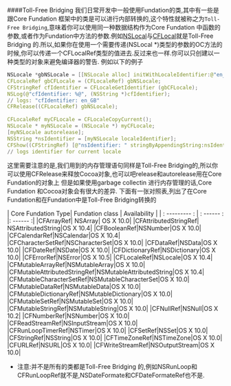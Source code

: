 ####Toll-Free Bridging
我们日常开发中一般使用Fundation的类,其中有一些是跟Core Fundation 框架中的类是可以进行内部转换的,这个特性就被称之为`Toll-Free Bridging`,意味着你可以使用同一种数据结构作为Core Fundation 中函数的参数,或者作为Fundation中方法的参数.例如[NSLocal](https://developer.apple.com/reference/foundation/nslocale)与[CFLocal](https://developer.apple.com/reference/corefoundation/cflocale)就是Toll-Free Bridging 的.所以,如果你在使用一个需要传递(NSLocal *)类型的参数的OC方法的时候,你可以传递一个CFLocalRef类型的值进去.反过来也一样.你可以只创建以一种类型的对象来避免编译器的警告.
例如以下的例子
```c
NSLocale *gbNSLocale = [[NSLocale alloc] initWithLocaleIdentifier:@"en_GB"];
CFLocaleRef gbCFLocale = (CFLocaleRef) gbNSLocale;
CFStringRef cfIdentifier = CFLocaleGetIdentifier (gbCFLocale);
NSLog(@"cfIdentifier: %@", (NSString *)cfIdentifier);
// logs: "cfIdentifier: en_GB"
CFRelease((CFLocaleRef) gbNSLocale);
 
CFLocaleRef myCFLocale = CFLocaleCopyCurrent();
NSLocale * myNSLocale = (NSLocale *) myCFLocale;
[myNSLocale autorelease];
NSString *nsIdentifier = [myNSLocale localeIdentifier];
CFShow((CFStringRef) [@"nsIdentifier: " stringByAppendingString:nsIdentifier]);
// logs identifier for current locale
```
这里需要注意的是,我们用到的内存管理语句同样是Toll-Free Bridging的,所以你可以使用CFRelease来释放Cocoa对象,也可以吧release和autorelease用在Core Fundation的对象上
但是如果使用garbage collectin 进行内存管理的话,Core Fundation 和Cocoa对象会有很大的差异.
下面有一张对照表,列出了在Core Fundation和在Fundation中是Toll-Free Bridging转换的

| Core Fundation Type| Fundation class | Availability |
| : --------- : | : ------ : |: ------ :|
|CFArrayRef| NSArray| OS X 10.0|
|CFAttributedStringRef| NSAttributedString|OS X 10.4|
|CFBooleanRef|NSNumber|OS X 10.0|
|CFCalendarRef|NSCalendar|OS X 10.4|
|CFCharacterSetRef|NSCharacterSet|OS X 10.0|
|CFDataRef|NSData|OS X 10.0|
|CFDateRef|NSDate|OS X 10.0|
|CFDictionaryRef|NSDictionary|OS X 10.0|
|CFErrorRef|NSError|OS X 10.5|
|CFLocaleRef|NSLocale|OS X 10.4|
|CFMutableArrayRef|NSMutableArray|OS X 10.0|
|CFMutableAttributedStringRef|NSMutableAttributedString|OS X 10.4|
|CFMutableCharacterSetRef|NSMutableCharacterSet|OS X 10.0|
|CFMutableDataRef|NSMutableData|OS X 10.0|
|CFMutableDictionaryRef|NSMutableDictionary|OS X 10.0|
|CFMutableSetRef|NSMutableSet|OS X 10.0|
|CFMutableStringRef|NSMutableString|OS X 10.0|
|CFNullRef|NSNull|OS X 10.2|
|CFNumberRef|NSNumber|OS X 10.0|
|CFReadStreamRef|NSInputStream|OS X 10.0|
|CFRunLoopTimerRef|NSTimer|OS X 10.0|
|CFSetRef|NSSet|OS X 10.0|
|CFStringRef|NSString|OS X 10.0|
|CFTimeZoneRef|NSTimeZone|OS X 10.0|
|CFURLRef|NSURL|OS X 10.0|
|CFWriteStreamRef|NSOutputStream|OS X 10.0|
* 注意:并不是所有的类都是Toll-Free Bridging 的,例如NSRunLoop和CFRunLoopRef就不是,NSDateFormate和CFDateFormateRef也不是.